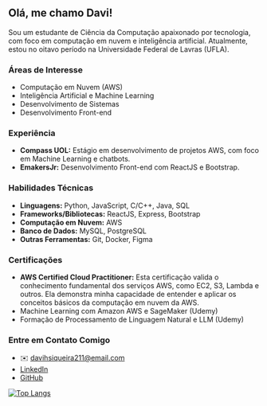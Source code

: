 ## Olá, me chamo Davi!

Sou um estudante de Ciência da Computação apaixonado por tecnologia, com foco em computação em nuvem e inteligência artificial. Atualmente, estou no oitavo período na Universidade Federal de Lavras (UFLA).

### Áreas de Interesse

-   Computação em Nuvem (AWS)
-   Inteligência Artificial e Machine Learning
-   Desenvolvimento de Sistemas
-   Desenvolvimento Front-end

### Experiência

-   **Compass UOL:** Estágio em desenvolvimento de projetos AWS, com foco em Machine Learning e chatbots.
-   **EmakersJr:** Desenvolvimento Front-end com ReactJS e Bootstrap.

### Habilidades Técnicas

-   **Linguagens:** Python, JavaScript, C/C++, Java, SQL
-   **Frameworks/Bibliotecas:** ReactJS, Express, Bootstrap
-   **Computação em Nuvem:** AWS
-   **Banco de Dados:** MySQL, PostgreSQL
-   **Outras Ferramentas:** Git, Docker, Figma

### Certificações

-   **AWS Certified Cloud Practitioner:** Esta certificação valida o conhecimento fundamental dos serviços AWS, como EC2, S3, Lambda e outros. Ela demonstra minha capacidade de entender e aplicar os conceitos básicos da computação em nuvem da AWS.
-   Machine Learning com Amazon AWS e SageMaker (Udemy)
-   Formação de Processamento de Linguagem Natural e LLM (Udemy)

### Entre em Contato Comigo

-   ✉️ davihsiqueira211@email.com
-   [LinkedIn](https://www.linkedin.com/in/davi-herm%C3%B3genes-siqueira-52a780216/)
-   [GitHub](https://github.com/DaviSiq)


[![Top Langs](https://github-readme-stats.vercel.app/api/top-langs/?username=DaviSiq&layout=compact)](https://github.com/anuraghazra/github-readme-stats)
